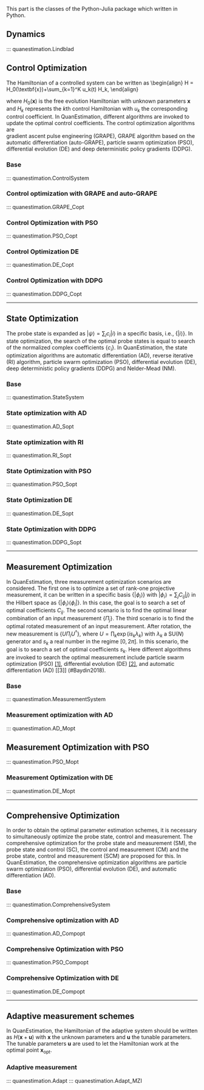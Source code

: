 This part is the classes of the Python-Julia package which written in Python.

<!-- This part contains the methods and structs in Julia that are called by the Python-Julia packagea and the full Julia package. -->

## **Dynamics**
::: quanestimation.Lindblad

## **Control Optimization**
The Hamiltonian of a controlled system can be written as
\begin{align}
H = H_0(\textbf{x})+\sum_{k=1}^K u_k(t) H_k,
\end{align}

where $H_0(\textbf{x})$ is the free evolution Hamiltonian with unknown parameters 
$\textbf{x}$ and $H_k$ represents the $k$th control Hamiltonian with $u_k$ the 
corresponding control coefficient. In QuanEstimation, different algorithms are invoked to 
update the optimal control coefficients. The control optimization algorithms are  
gradient ascent pulse engineering (GRAPE), GRAPE algorithm based on the automatic 
differentiation (auto-GRAPE), particle swarm optimization (PSO), 
differential evolution (DE) and deep deterministic policy gradients (DDPG).

### **Base**
::: quanestimation.ControlSystem

### **Control optimization with GRAPE and auto-GRAPE**
::: quanestimation.GRAPE_Copt

### **Control Optimization with PSO**
::: quanestimation.PSO_Copt

### **Control Optimization DE**
::: quanestimation.DE_Copt

### **Control Optimization with DDPG**
::: quanestimation.DDPG_Copt

---

## **State Optimization**
The probe state is expanded as $|\psi\rangle=\sum_i c_i|i\rangle$ in a specific
basis, i.e., $\{|i\rangle\}$. In state optimization, the search of the
optimal probe states is equal to search of the normalized complex coefficients
$\{c_i\}$. In QuanEstimation, the state optimization algorithms are 
automatic differentiation (AD), reverse iterative (RI) algorithm, particle swarm 
optimization (PSO), differential evolution (DE), deep deterministic policy gradients 
(DDPG) and Nelder-Mead (NM).

### **Base**
::: quanestimation.StateSystem

### **State optimization with AD**
::: quanestimation.AD_Sopt

### **State optimization with RI**
::: quanestimation.RI_Sopt

### **State Optimization with PSO**
::: quanestimation.PSO_Sopt

### **State Optimization DE**
::: quanestimation.DE_Sopt

### **State Optimization with DDPG**
::: quanestimation.DDPG_Sopt

---

## **Measurement Optimization**
In QuanEstimation, three measurement optimization scenarios are considered. The first one
is to optimize a set of rank-one projective measurement, it can be written in a specific
basis $\{|\phi_i\rangle\}$ with $|\phi_i\rangle=\sum_j C_{ij}|j\rangle$ in the Hilbert space 
as $\{|\phi_i\rangle\langle\phi_i|\}$. In this case, the goal is to search a set of optimal 
coefficients $C_{ij}$. The second scenario is to find the optimal linear combination of 
an input measurement $\{\Pi_j\}$. The third scenario is to find the optimal rotated 
measurement of an input measurement. After rotation, the new measurement is
$\{U\Pi_i U^{\dagger}\}$, where $U=\prod_k \exp(i s_k\lambda_k)$ with $\lambda_k$ a SU($N$) 
generator and $s_k$ a real number in the regime $[0,2\pi]$. In this scenario, the goal is 
to search a set of optimal coefficients $s_k$. Here different algorithms are invoked to 
search the optimal measurement include particle swarm optimization (PSO) [[1]](#Kennedy1995), 
differential evolution (DE) [[2]](#Storn1997), and automatic differentiation (AD) [[3]]
(#Baydin2018).

### **Base**
::: quanestimation.MeasurementSystem

### **Measurement optimization with AD**
::: quanestimation.AD_Mopt

## **Measurement Optimization with PSO**
::: quanestimation.PSO_Mopt

### **Measurement Optimization with DE**
::: quanestimation.DE_Mopt

---

## **Comprehensive Optimization**
In order to obtain the optimal parameter estimation schemes, it is necessary to
simultaneously optimize the probe state, control and measurement. The
comprehensive optimization for the probe state and measurement (SM), the probe
state and control (SC), the control and measurement (CM) and the probe state, 
control and measurement (SCM) are proposed for this. In QuanEstimation, the 
comprehensive optimization algorithms are particle swarm optimization (PSO), 
differential evolution (DE), and automatic differentiation (AD).

### **Base**
::: quanestimation.ComprehensiveSystem

### **Comprehensive optimization with AD**
::: quanestimation.AD_Compopt

### **Comprehensive Optimization with PSO**
::: quanestimation.PSO_Compopt

### **Comprehensive Optimization with DE**
::: quanestimation.DE_Compopt

---

## **Adaptive measurement schemes**
In QuanEstimation, the Hamiltonian of the adaptive system should be written as
$H(\textbf{x}+\textbf{u})$ with $\textbf{x}$ the unknown parameters and $\textbf{u}$ 
the tunable parameters. The tunable parameters $\textbf{u}$ are used to let the 
Hamiltonian work at the optimal point $\textbf{x}_{\mathrm{opt}}$. 
### **Adaptive measurement**
::: quanestimation.Adapt
::: quanestimation.Adapt_MZI
